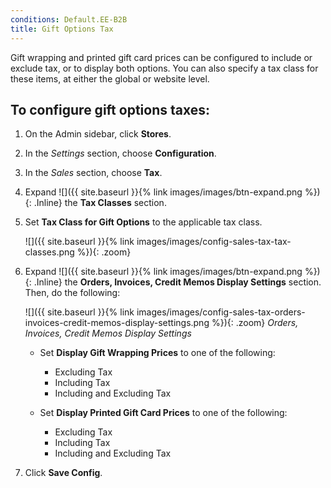 ```yaml
---
conditions: Default.EE-B2B
title: Gift Options Tax
---
```


Gift wrapping and printed gift card prices can be configured to include or exclude tax, or to display both options. You can also specify a tax class for these items, at either the global or website level.

## To configure gift options taxes:

1. On the Admin sidebar, click **Stores**.

1. In the _Settings_ section, choose **Configuration**.

1. In the _Sales_ section, choose **Tax**.

1. Expand ![]({{ site.baseurl }}{% link images/images/btn-expand.png %}){: .Inline} the **Tax Classes** section.

1. Set **Tax Class for Gift Options** to the applicable tax class.

    ![]({{ site.baseurl }}{% link images/images/config-sales-tax-tax-classes.png %}){: .zoom}

1. Expand ![]({{ site.baseurl }}{% link images/images/btn-expand.png %}){: .Inline} the **Orders, Invoices, Credit Memos Display Settings** section. Then, do the following:

    ![]({{ site.baseurl }}{% link images/images/config-sales-tax-orders-invoices-credit-memos-display-settings.png %}){: .zoom}
    _Orders, Invoices, Credit Memos Display Settings_

   - Set **Display Gift Wrapping Prices** to one of the following:

      - Excluding Tax
      - Including Tax
      - Including and Excluding Tax

    - Set **Display Printed Gift Card Prices** to one of the following:

      - Excluding Tax
      - Including Tax
      - Including and Excluding Tax

1. Click **Save Config**.
